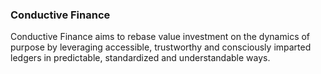 

### Conductive Finance 

Conductive Finance aims to rebase value investment on the dynamics of purpose by leveraging accessible, trustworthy and consciously imparted ledgers in predictable, standardized and understandable ways.
